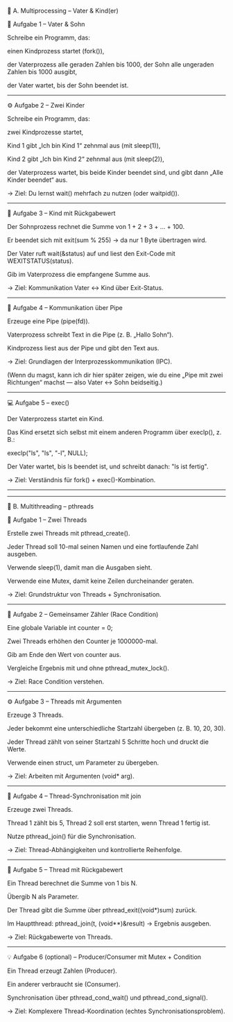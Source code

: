 🧩 A. Multiprocessing – Vater & Kind(er)

🧠 Aufgabe 1 – Vater & Sohn

Schreibe ein Programm, das:

einen Kindprozess startet (fork()),

der Vaterprozess alle geraden Zahlen bis 1000,
der Sohn alle ungeraden Zahlen bis 1000 ausgibt,

der Vater wartet, bis der Sohn beendet ist.

---------------------------

⚙️ Aufgabe 2 – Zwei Kinder

Schreibe ein Programm, das:

zwei Kindprozesse startet,

Kind 1 gibt „Ich bin Kind 1“ zehnmal aus (mit sleep(1)),

Kind 2 gibt „Ich bin Kind 2“ zehnmal aus (mit sleep(2)),

der Vaterprozess wartet, bis beide Kinder beendet sind,
und gibt dann „Alle Kinder beendet“ aus.

→ Ziel: Du lernst wait() mehrfach zu nutzen (oder waitpid()).

---------------------------

💬 Aufgabe 3 – Kind mit Rückgabewert

Der Sohnprozess rechnet die Summe von 1 + 2 + 3 + ... + 100.

Er beendet sich mit exit(sum % 255) → da nur 1 Byte übertragen wird.

Der Vater ruft wait(&status) auf und liest den Exit-Code mit WEXITSTATUS(status).

Gib im Vaterprozess die empfangene Summe aus.

→ Ziel: Kommunikation Vater ↔ Kind über Exit-Status.

---------------------------

🧮 Aufgabe 4 – Kommunikation über Pipe

Erzeuge eine Pipe (pipe(fd)).

Vaterprozess schreibt Text in die Pipe (z. B. „Hallo Sohn“).

Kindprozess liest aus der Pipe und gibt den Text aus.

→ Ziel: Grundlagen der Interprozesskommunikation (IPC).

(Wenn du magst, kann ich dir hier später zeigen, wie du eine „Pipe mit zwei Richtungen“ machst — also Vater ↔ Sohn beidseitig.)

---------------------------

💻 Aufgabe 5 – exec()

Der Vaterprozess startet ein Kind.

Das Kind ersetzt sich selbst mit einem anderen Programm über execlp(), z. B.:

execlp("ls", "ls", "-l", NULL);


Der Vater wartet, bis ls beendet ist, und schreibt danach:
"ls ist fertig".

→ Ziel: Verständnis für fork() + exec()-Kombination.

---------------------------

---------------------------

🧩 B. Multithreading – pthreads

🧠 Aufgabe 1 – Zwei Threads

Erstelle zwei Threads mit pthread_create().

Jeder Thread soll 10-mal seinen Namen und eine fortlaufende Zahl ausgeben.

Verwende sleep(1), damit man die Ausgaben sieht.

Verwende eine Mutex, damit keine Zeilen durcheinander geraten.

→ Ziel: Grundstruktur von Threads + Synchronisation.

---------------------------

🔢 Aufgabe 2 – Gemeinsamer Zähler (Race Condition)

Eine globale Variable int counter = 0;

Zwei Threads erhöhen den Counter je 1000000-mal.

Gib am Ende den Wert von counter aus.

Vergleiche Ergebnis mit und ohne pthread_mutex_lock().

→ Ziel: Race Condition verstehen.

---------------------------

⚙️ Aufgabe 3 – Threads mit Argumenten

Erzeuge 3 Threads.

Jeder bekommt eine unterschiedliche Startzahl übergeben (z. B. 10, 20, 30).

Jeder Thread zählt von seiner Startzahl 5 Schritte hoch und druckt die Werte.

Verwende einen struct, um Parameter zu übergeben.

→ Ziel: Arbeiten mit Argumenten (void* arg).

---------------------------

💬 Aufgabe 4 – Thread-Synchronisation mit join

Erzeuge zwei Threads.

Thread 1 zählt bis 5, Thread 2 soll erst starten, wenn Thread 1 fertig ist.

Nutze pthread_join() für die Synchronisation.

→ Ziel: Thread-Abhängigkeiten und kontrollierte Reihenfolge.

---------------------------

🧩 Aufgabe 5 – Thread mit Rückgabewert

Ein Thread berechnet die Summe von 1 bis N.

Übergib N als Parameter.

Der Thread gibt die Summe über pthread_exit((void*)sum) zurück.

Im Hauptthread: pthread_join(t, (void**)&result) → Ergebnis ausgeben.

→ Ziel: Rückgabewerte von Threads.

---------------------------

💡 Aufgabe 6 (optional) – Producer/Consumer mit Mutex + Condition

Ein Thread erzeugt Zahlen (Producer).

Ein anderer verbraucht sie (Consumer).

Synchronisation über pthread_cond_wait() und pthread_cond_signal().

→ Ziel: Komplexere Thread-Koordination (echtes Synchronisationsproblem).
